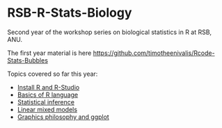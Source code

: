 # RSB-R-Stats-Biology

Second year of the workshop series on biological statistics in R at RSB, ANU.

The first year material is here https://github.com/timotheenivalis/Rcode-Stats-Bubbles

Topics covered so far this year:
* [Install R and R-Studio](https://github.com/timotheenivalis/RSB-R-Stats-Biology/tree/master/00.Install)
* [Basics of R language](https://github.com/timotheenivalis/RSB-R-Stats-Biology/tree/master/01.IntroR)
* [Statistical inference](https://github.com/timotheenivalis/RSB-R-Stats-Biology/tree/master/02.IntroStats)
* [Linear mixed models](https://github.com/timotheenivalis/RSB-R-Stats-Biology/tree/master/03.MixedModels)
* [Graphics philosophy and ggplot](https://github.com/timotheenivalis/RSB-R-Stats-Biology/tree/master/04.GraphicDesign)


